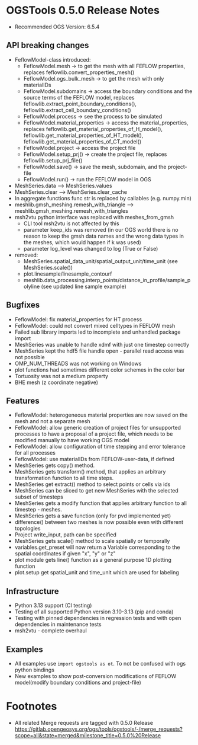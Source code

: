 # OGSTools 0.5.0 Release Notes

- Recommended OGS Version: 6.5.4

## API breaking changes

- FeflowModel-class introduced:
  - FeflowModel.mesh -> to get the mesh with all FEFLOW properties, replaces feflowlib.convert_properties_mesh()
  - FeflowModel.ogs_bulk_mesh -> to get the mesh with only materialIDs
  - FeflowModel.subdomains -> access the boundary conditions and the source terms of the FEFLOW model, replaces feflowlib.extract_point_boundary_conditions(), feflowlib.extract_cell_boundary_conditions()
  - FeflowModel.process -> see the process to be simulated
  - FeflowModel.material_properties -> access the material_properties, replaces feflowlib.get_material_properties_of_H_model(), feflowlib.get_material_properties_of_HT_model(), feflowlib.get_material_properties_of_CT_model()
  - FeflowModel.project -> access the project file
  - FeflowModel.setup_prj() -> create the project file, replaces feflowlib.setup_prj_file()
  - FeflowModel.save() -> save the mesh, subdomain, and the project-file
  - FeflowModel.run() -> run the FEFLOW model in OGS
- MeshSeries.data --> MeshSeries.values
- MeshSeries.clear --> MeshSeries.clear_cache
- In aggregate functions func str is replaced by callables (e.g. numpy.min)
- meshlib.gmsh_meshing.remesh_with_triangle --> meshlib.gmsh_meshing.remesh_with_triangles
- msh2vtu python interface was replaced with meshes_from_gmsh
  - CLI tool msh2vtu is not affected by this
  - parameter keep_ids was removed (in our OGS world there is no reason to keep the gmsh data names and the wrong data types in the meshes, which would happen if k was used)
  - parameter log_level was changed to log (True or False)
- removed:
  - MeshSeries.spatial_data_unit/spatial_output_unit/time_unit (see
    MeshSeries.scale())
  - plot.linesample/linesample_contourf
  - meshlib.data_processing.interp_points/distance_in_profile/sample_polyline
    (see updated line sample example)

## Bugfixes

- FeflowModel: fix material_properties for HT process
- FeflowModel: could not convert mixed celltypes in FEFLOW mesh
- Failed sub library imports led to incomplete and unhandled package import
- MeshSeries was unable to handle xdmf with just one timestep correctly
- MeshSeries kept the hdf5 file handle open - parallel read access was not possible
- OMP_NUM_THREADS was not working on Windows
- plot functions had sometimes different color schemes in the color bar
- Tortuosity was not a medium property
- BHE mesh (z coordinate negative)

## Features

- FeflowModel: heterogeneous material properties are now saved on the mesh and not a separate mesh
- FeflowModel: allow generic creation of project files for unsupported processes to have a proposal of a project file, which needs to be modified manually to have working OGS model
- FeflowModel: allow configuration of time stepping and error tolerance for all processes
- FeflowModel: use materialIDs from FEFLOW-user-data, if defined
- MeshSeries gets copy() method.
- MeshSeries gets transform() method, that applies an arbitrary transformation function to all time steps.
- MeshSeries get extract() method to select points or cells via ids
- MeshSeries can be sliced to get new MeshSeries with the selected subset of timesteps
- MeshSeries gets a modify function that applies arbitrary function to all timestep - meshes.
- MeshSeries gets a save function (only for pvd implemented yet)
- difference() between two meshes is now possible even with different topologies
- Project write_input, path can be specified
- MeshSeries gets scale() method to scale spatially or temporally
- variables.get_preset will now return a Variable corresponding to the spatial
  coordinates if given "x", "y" or "z"
- plot module gets line() function as a general purpose 1D plotting function
- plot.setup get spatial_unit and time_unit which are used for labeling

## Infrastructure

- Python 3.13 support (CI testing)
- Testing of all supported Python version 3.10-3.13 (pip and conda)
- Testing with pinned dependencies in regression tests and with open dependencies in maintenance tests
- msh2vtu - complete overhaul

## Examples

- All examples use `import ogstools as ot`. To not be confused with ogs python bindings
- New examples to show post-conversion modifications of FEFLOW model(modify boundary conditions and project-file)

# Footnotes

- All related Merge requests are tagged with 0.5.0 Release https://gitlab.opengeosys.org/ogs/tools/ogstools/-/merge_requests?scope=all&state=merged&milestone_title=0.5.0%20Release
